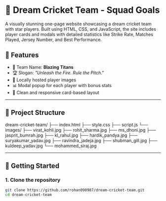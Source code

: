 # 🏏 Dream Cricket Team - Squad Goals

A visually stunning one-page website showcasing a dream cricket team with star players. Built using HTML, CSS, and JavaScript, the site includes player cards and modals with detailed statistics like Strike Rate, Matches Played, Jersey Number, and Best Performance.

## 🌟 Features

- 🧢 Team Name: **Blazing Titans**
- 🏆 Slogan: _"Unleash the Fire. Rule the Pitch."_
- 📸 Locally hosted player images
- 📊 Modal popup for each player with bonus stats
- 🎨 Clean and responsive card-based layout

---

## 📂 Project Structure

dream-cricket-team/
├── index.html
├── style.css
├── script.js
└── images/
├── virat_kohli.jpg
├── rohit_sharma.jpg
├── ms_dhoni.jpg
├── jasprit_bumrah.jpg
├── kl_rahul.jpg
├── hardik_pandya.jpg
├── suryakumar_yadav.jpg
├── ravindra_jadeja.jpg
├── shubman_gill.jpg
├── kuldeep_yadav.jpg
└── mohammed_siraj.jpg

---

## 🚀 Getting Started

### 1. Clone the repository
```bash
git clone https://github.com/rohan090987/dream-cricket-team.git
cd dream-cricket-team
